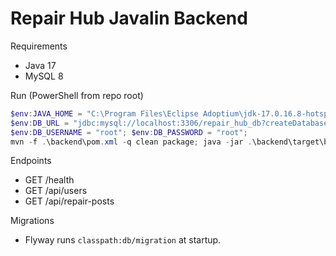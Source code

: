 # Repair Hub Javalin Backend

Requirements
- Java 17
- MySQL 8

Run (PowerShell from repo root)
```powershell
$env:JAVA_HOME = "C:\Program Files\Eclipse Adoptium\jdk-17.0.16.8-hotspot"; $env:Path = "$env:JAVA_HOME\bin;$env:Path";
$env:DB_URL = "jdbc:mysql://localhost:3306/repair_hub_db?createDatabaseIfNotExist=true&useSSL=false&allowPublicKeyRetrieval=true&serverTimezone=UTC";
$env:DB_USERNAME = "root"; $env:DB_PASSWORD = "root";
mvn -f .\backend\pom.xml -q clean package; java -jar .\backend\target\backend-0.1.0.jar
```

Endpoints
- GET /health
- GET /api/users
- GET /api/repair-posts

Migrations
- Flyway runs `classpath:db/migration` at startup.
